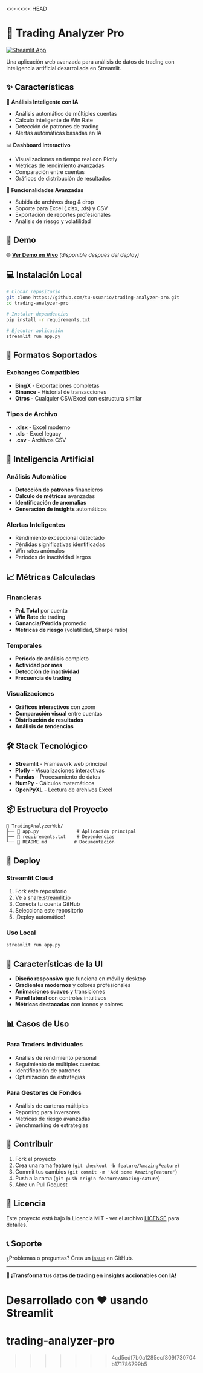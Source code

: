 <<<<<<< HEAD
# 🚀 Trading Analyzer Pro

[![Streamlit App](https://static.streamlit.io/badges/streamlit_badge_black_white.svg)](https://share.streamlit.io)

Una aplicación web avanzada para análisis de datos de trading con inteligencia artificial desarrollada en Streamlit.

## ✨ Características

🎯 **Análisis Inteligente con IA**

- Análisis automático de múltiples cuentas
- Cálculo inteligente de Win Rate
- Detección de patrones de trading
- Alertas automáticas basadas en IA

📊 **Dashboard Interactivo**

- Visualizaciones en tiempo real con Plotly
- Métricas de rendimiento avanzadas
- Comparación entre cuentas
- Gráficos de distribución de resultados

🔧 **Funcionalidades Avanzadas**

- Subida de archivos drag & drop
- Soporte para Excel (.xlsx, .xls) y CSV
- Exportación de reportes profesionales
- Análisis de riesgo y volatilidad

## 🚀 Demo

🌐 **[Ver Demo en Vivo](https://tu-app.streamlit.app)** _(disponible después del deploy)_

## 💻 Instalación Local

```bash
# Clonar repositorio
git clone https://github.com/tu-usuario/trading-analyzer-pro.git
cd trading-analyzer-pro

# Instalar dependencias
pip install -r requirements.txt

# Ejecutar aplicación
streamlit run app.py
```

## 📁 Formatos Soportados

### Exchanges Compatibles

- **BingX** - Exportaciones completas
- **Binance** - Historial de transacciones
- **Otros** - Cualquier CSV/Excel con estructura similar

### Tipos de Archivo

- **.xlsx** - Excel moderno
- **.xls** - Excel legacy
- **.csv** - Archivos CSV

## 🧠 Inteligencia Artificial

### Análisis Automático

- **Detección de patrones** financieros
- **Cálculo de métricas** avanzadas
- **Identificación de anomalías**
- **Generación de insights** automáticos

### Alertas Inteligentes

- Rendimiento excepcional detectado
- Pérdidas significativas identificadas
- Win rates anómalos
- Períodos de inactividad largos

## 📈 Métricas Calculadas

### Financieras

- **PnL Total** por cuenta
- **Win Rate** de trading
- **Ganancia/Pérdida** promedio
- **Métricas de riesgo** (volatilidad, Sharpe ratio)

### Temporales

- **Período de análisis** completo
- **Actividad por mes**
- **Detección de inactividad**
- **Frecuencia de trading**

### Visualizaciones

- **Gráficos interactivos** con zoom
- **Comparación visual** entre cuentas
- **Distribución de resultados**
- **Análisis de tendencias**

## 🛠️ Stack Tecnológico

- **Streamlit** - Framework web principal
- **Plotly** - Visualizaciones interactivas
- **Pandas** - Procesamiento de datos
- **NumPy** - Cálculos matemáticos
- **OpenPyXL** - Lectura de archivos Excel

## 📦 Estructura del Proyecto

```
📁 TradingAnalyzerWeb/
├── 📄 app.py              # Aplicación principal
├── 📄 requirements.txt    # Dependencias
└── 📄 README.md          # Documentación
```

## 🚀 Deploy

### Streamlit Cloud

1. Fork este repositorio
2. Ve a [share.streamlit.io](https://share.streamlit.io)
3. Conecta tu cuenta GitHub
4. Selecciona este repositorio
5. ¡Deploy automático!

### Uso Local

```bash
streamlit run app.py
```

## 🎨 Características de la UI

- **Diseño responsivo** que funciona en móvil y desktop
- **Gradientes modernos** y colores profesionales
- **Animaciones suaves** y transiciones
- **Panel lateral** con controles intuitivos
- **Métricas destacadas** con iconos y colores

## 📊 Casos de Uso

### Para Traders Individuales

- Análisis de rendimiento personal
- Seguimiento de múltiples cuentas
- Identificación de patrones
- Optimización de estrategias

### Para Gestores de Fondos

- Análisis de carteras múltiples
- Reporting para inversores
- Métricas de riesgo avanzadas
- Benchmarking de estrategias

## 🤝 Contribuir

1. Fork el proyecto
2. Crea una rama feature (`git checkout -b feature/AmazingFeature`)
3. Commit tus cambios (`git commit -m 'Add some AmazingFeature'`)
4. Push a la rama (`git push origin feature/AmazingFeature`)
5. Abre un Pull Request

## 📝 Licencia

Este proyecto está bajo la Licencia MIT - ver el archivo [LICENSE](LICENSE) para detalles.

## 📞 Soporte

¿Problemas o preguntas? Crea un [issue](https://github.com/tu-usuario/trading-analyzer-pro/issues) en GitHub.

---

**🚀 ¡Transforma tus datos de trading en insights accionables con IA!**

Desarrollado con ❤️ usando Streamlit
=======
# trading-analyzer-pro
>>>>>>> 4cd5edf7b0a1285ecf809f730704b171786799b5
